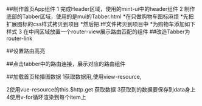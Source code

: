 ##制作首页App组件
1 完成Header区域，使用的mint-ui中的header组件
2 制作底部的Tabber区域，使用的是mui的Tabber.html
  *在只做购物车图标麻烦
  *先把扩展图标的css样式拷贝到项目
  *然后把.tff文件拷贝到项目中
  *为购物车添加如下样式
3 在中间区域放置一个router-view展示路由匹配的组件
##改造Tabber为router-link

##设置路由高亮

##点击tabber中的路由连接，展示对应的路由组件

##加载首页轮播图数据
1获取数据用,使用view-resource,

2使用vue-resource的this.$http.get 获取数据
3获取到的数据要保存到data身上
4使用v-for循环渲染到每个item上

